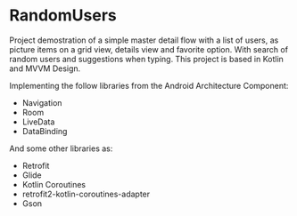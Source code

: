 # RandomUsers
Project demostration of a simple master detail flow with a list of users, as picture items on a grid view, details view and favorite option. With search of random users and suggestions when typing.
This project is based in Kotlin and MVVM Design.

Implementing the follow libraries from the Android Architecture Component:
* Navigation
* Room
* LiveData
* DataBinding

And some other libraries as:
* Retrofit
* Glide
* Kotlin Coroutines
* retrofit2-kotlin-coroutines-adapter
* Gson
